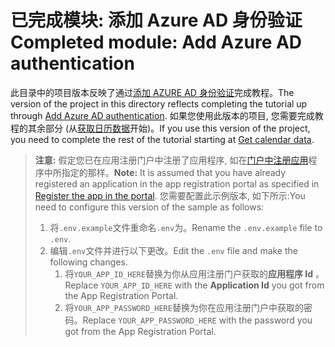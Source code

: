 # <a name="completed-module-add-azure-ad-authentication"></a><span data-ttu-id="27811-101">已完成模块: 添加 Azure AD 身份验证</span><span class="sxs-lookup"><span data-stu-id="27811-101">Completed module: Add Azure AD authentication</span></span>

<span data-ttu-id="27811-102">此目录中的项目版本反映了通过[添加 AZURE AD 身份验证](https://docs.microsoft.com/graph/training/php-tutorial?tutorial-step=3)完成教程。</span><span class="sxs-lookup"><span data-stu-id="27811-102">The version of the project in this directory reflects completing the tutorial up through [Add Azure AD authentication](https://docs.microsoft.com/graph/training/php-tutorial?tutorial-step=3).</span></span> <span data-ttu-id="27811-103">如果您使用此版本的项目, 您需要完成教程的其余部分 (从[获取日历数据](https://docs.microsoft.com/graph/training/php-tutorial?tutorial-step=4)开始)。</span><span class="sxs-lookup"><span data-stu-id="27811-103">If you use this version of the project, you need to complete the rest of the tutorial starting at [Get calendar data](https://docs.microsoft.com/graph/training/php-tutorial?tutorial-step=4).</span></span>

> <span data-ttu-id="27811-104">**注意:** 假定您已在应用注册门户中注册了应用程序, 如在[门户中注册应用](https://docs.microsoft.com/graph/training/php-tutorial?tutorial-step=2)程序中所指定的那样。</span><span class="sxs-lookup"><span data-stu-id="27811-104">**Note:** It is assumed that you have already registered an application in the app registration portal as specified in [Register the app in the portal](https://docs.microsoft.com/graph/training/php-tutorial?tutorial-step=2).</span></span> <span data-ttu-id="27811-105">您需要配置此示例版本, 如下所示:</span><span class="sxs-lookup"><span data-stu-id="27811-105">You need to configure this version of the sample as follows:</span></span>
>
> 1. <span data-ttu-id="27811-106">将`.env.example`文件重命名`.env`为。</span><span class="sxs-lookup"><span data-stu-id="27811-106">Rename the `.env.example` file to `.env`.</span></span>
> 1. <span data-ttu-id="27811-107">编辑`.env`文件并进行以下更改。</span><span class="sxs-lookup"><span data-stu-id="27811-107">Edit the `.env` file and make the following changes.</span></span>
>     1. <span data-ttu-id="27811-108">将`YOUR_APP_ID_HERE`替换为你从应用注册门户获取的**应用程序 Id** 。</span><span class="sxs-lookup"><span data-stu-id="27811-108">Replace `YOUR_APP_ID_HERE` with the **Application Id** you got from the App Registration Portal.</span></span>
>     1. <span data-ttu-id="27811-109">将`YOUR_APP_PASSWORD_HERE`替换为你在应用注册门户中获取的密码。</span><span class="sxs-lookup"><span data-stu-id="27811-109">Replace `YOUR_APP_PASSWORD_HERE` with the password you got from the App Registration Portal.</span></span>